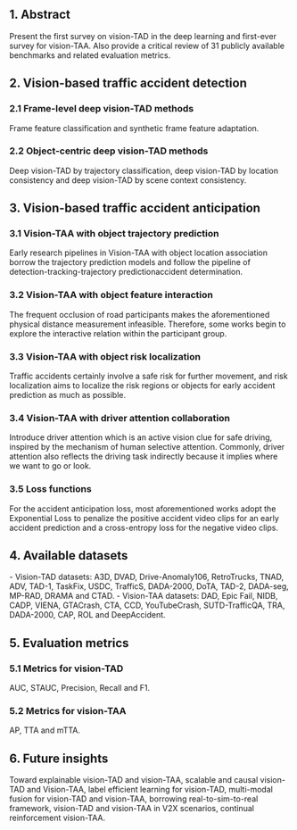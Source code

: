 <h2>1. Abstract</h2>
Present the first survey on vision-TAD in the deep learning and first-ever survey for vision-TAA. Also provide a critical review of 31 publicly available benchmarks and related evaluation metrics.
<h2>2. Vision-based traffic accident detection</h2>
<h3>2.1 Frame-level deep vision-TAD methods</h3>
Frame feature classification and synthetic frame feature adaptation.
<h3>2.2 Object-centric deep vision-TAD methods</h3>
Deep vision-TAD by trajectory classification, deep vision-TAD by location consistency and deep vision-TAD by scene context consistency.
<h2>3. Vision-based traffic accident anticipation</h2>
<h3>3.1 Vision-TAA with object trajectory prediction</h3>
Early research pipelines in Vision-TAA with object location association borrow the trajectory prediction models and follow the pipeline of detection-tracking-trajectory predictionaccident determination.
<h3>3.2 Vision-TAA with object feature interaction</h3>
The frequent occlusion of road participants makes the aforementioned physical distance measurement infeasible. Therefore, some works begin to explore the interactive relation within the participant group.
<h3>3.3 Vision-TAA with object risk localization</h3>
Traffic accidents certainly involve a safe risk for further movement, and risk localization aims to localize the risk regions or objects for early accident prediction as much as possible.
<h3>3.4 Vision-TAA with driver attention collaboration</h3>
Introduce driver attention which is an active vision clue for safe driving, inspired by the mechanism of human selective attention. Commonly, driver attention also reflects the driving task indirectly because it implies where we want to go or look.
<h3>3.5 Loss functions</h3>
For the accident anticipation loss, most aforementioned works adopt the Exponential Loss to penalize the positive accident video clips for an early accident prediction and a cross-entropy loss for the negative video clips.
<h2>4. Available datasets</h2>
- Vision-TAD datasets: A3D, DVAD, Drive-Anomaly106, RetroTrucks, TNAD, ADV, TAD-1, TaskFix, USDC, TrafficS, DADA-2000, DoTA, TAD-2, DADA-seg, MP-RAD, DRAMA and CTAD.
- Vision-TAA datasets: DAD, Epic Fail, NIDB, CADP, VIENA, GTACrash, CTA, CCD, YouTubeCrash, SUTD-TrafficQA, TRA, DADA-2000, CAP, ROL and DeepAccident.
<h2>5. Evaluation metrics</h2>
<h3>5.1 Metrics for vision-TAD</h3>
AUC, STAUC, Precision, Recall and F1.
<h3>5.2 Metrics for vision-TAA</h3>
AP, TTA and mTTA.
<h2>6. Future insights</h2>
Toward explainable vision-TAD and vision-TAA, scalable and causal vision-TAD and Vision-TAA, label efficient learning for vision-TAD, multi-modal fusion for vision-TAD and vision-TAA, borrowing real-to-sim-to-real framework, vision-TAD and vision-TAA in V2X scenarios, continual reinforcement vision-TAA.